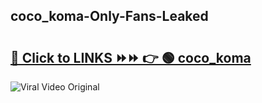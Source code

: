 
 ## coco_koma-Only-Fans-Leaked

# <h2><a href="https://clipsfans.com/coco_koma&ref=git">🔗 Click to LINKS ⏩⏩ 👉 🟢 coco_koma </a></h2>

<a href="https://clipsfans.com/coco_koma&ref=git" rel="nofollow" data-target="animated-image.originalLink"><img src="https://i.ibb.co.com/xMMVF88/686577567.gif" alt="Viral Video Original" style="max-width: 100%; display: inline-block;" data-target="animated-image.originalImage"></a>
